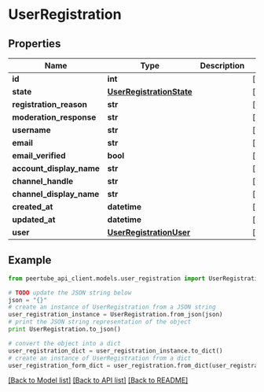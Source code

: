 # UserRegistration


## Properties
Name | Type | Description | Notes
------------ | ------------- | ------------- | -------------
**id** | **int** |  | [optional] 
**state** | [**UserRegistrationState**](UserRegistrationState.md) |  | [optional] 
**registration_reason** | **str** |  | [optional] 
**moderation_response** | **str** |  | [optional] 
**username** | **str** |  | [optional] 
**email** | **str** |  | [optional] 
**email_verified** | **bool** |  | [optional] 
**account_display_name** | **str** |  | [optional] 
**channel_handle** | **str** |  | [optional] 
**channel_display_name** | **str** |  | [optional] 
**created_at** | **datetime** |  | [optional] 
**updated_at** | **datetime** |  | [optional] 
**user** | [**UserRegistrationUser**](UserRegistrationUser.md) |  | [optional] 

## Example

```python
from peertube_api_client.models.user_registration import UserRegistration

# TODO update the JSON string below
json = "{}"
# create an instance of UserRegistration from a JSON string
user_registration_instance = UserRegistration.from_json(json)
# print the JSON string representation of the object
print UserRegistration.to_json()

# convert the object into a dict
user_registration_dict = user_registration_instance.to_dict()
# create an instance of UserRegistration from a dict
user_registration_form_dict = user_registration.from_dict(user_registration_dict)
```
[[Back to Model list]](../README.md#documentation-for-models) [[Back to API list]](../README.md#documentation-for-api-endpoints) [[Back to README]](../README.md)


